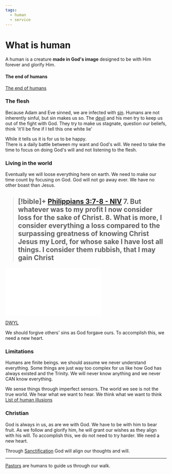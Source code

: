 ```yaml
---
tags:
  - human
  - service
---
```

# What is human
A human is a creature **made in God's image** designed to be with Him forever and glorify Him. 

#### The end of humans
[The end of humans](The%20end%20of%20humans.md)

### The flesh
Because Adam and Eve sinned, we are infected with [sin](What%20is%20sin.md). Humans are not inherently sinful, but sin makes us so. The [devil](What%20is%20the%20devil.md) and his men try to keep us out of the fight with God. They try to make us stagnate, question our beliefs, think 'it'll be fine if I tell this one white lie'

While it tells us it is for us to be happy.  
There is a daily battle between my want and God's will. We need to take the time to focus on doing God's will and not listening to the flesh. 

### Living in the world
Eventually we will loose everything here on earth. We need to make our time count by focusing on God. God will not go away ever. We have no other boast than Jesus. 
> [!bible]+ [Philippians 3:7-8 - NIV](https://bolls.life/NIV/50/3/)
> 7. But whatever was to my profit I now consider loss for the sake of Christ.
> 8. What is more, I consider everything a loss compared to the surpassing greatness of knowing Christ Jesus my Lord, for whose sake I have lost all things. I consider them rubbish, that I may gain Christ 
>---

![Where do good things come from](Where%20do%20good%20things%20come%20from.md)

[DWYL](../../DWYL.md)

We should forgive others' sins as God forgave ours. 
To accomplish this, we need a new heart. 
### Limitations
Humans are finite beings. we should assume we never understand everything. Some things are just way too complex for us like how God has always existed and the Trinity. We will never know anything and we never CAN know everything. 

We sense things through imperfect sensors. The world we see is not the true world. We hear what we want to hear. We think what we want to think
[List of human illusions](List%20of%20human%20illusions)
### Christian
God is always in us, as are we with God. We have to be with him to bear fruit. 
As we follow and glorify him, he will grant our wishes as they align with his will. 
To accomplish this, we do not need to try harder. We need a new heart. 

Through [Sanctification](Sanctification.md) God will align our thoughts and will. 

---
[Pastors](Pastor.md) are humans to guide us through our walk. 